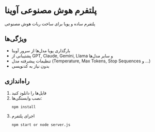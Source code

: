 # پلتفرم هوش مصنوعی آوینا

پلتفرم ساده و پویا برای ساخت ربات هوش مصنوعی

## ویژگی‌ها

- بارگذاری پویا مدل‌ها از سرور آوینا
- پشتیبانی از GPT, Claude, Gemini, Llama و سایر مدل‌ها
- تنظیمات پیشرفته مدل (Temperature, Max Tokens, Stop Sequences و ...)
- بدون نیاز به کدنویسی

## راه‌اندازی

1. فایل‌ها را دانلود کنید
2. نصب وابستگی‌ها:
   ```bash
   npm install
3. اجرای پلتفرم
   ```bash
   npm start or node server.js